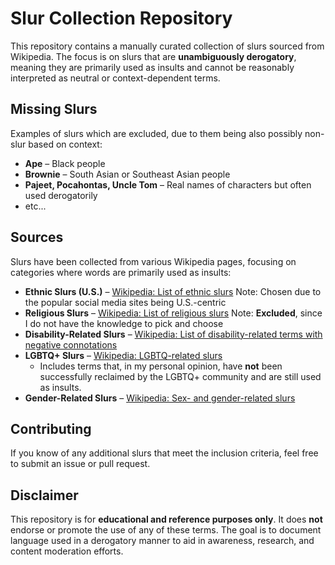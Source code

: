 # Slur Collection Repository  

This repository contains a manually curated collection of slurs sourced from Wikipedia. The focus is on slurs that are **unambiguously derogatory**, meaning they are primarily used as insults and cannot be reasonably interpreted as neutral or context-dependent terms.  

## **Missing Slurs**  
Examples of slurs which are excluded, due to them being also possibly non-slur based on context:
- **Ape** – Black people  
- **Brownie** – South Asian or Southeast Asian people  
- **Pajeet, Pocahontas, Uncle Tom** – Real names of characters but often used derogatorily
- etc...  

## **Sources**  
Slurs have been collected from various Wikipedia pages, focusing on categories where words are primarily used as insults:  

- **Ethnic Slurs (U.S.)** – [Wikipedia: List of ethnic slurs](https://en.wikipedia.org/wiki/List_of_ethnic_slurs)
    Note: Chosen due to the popular social media sites being U.S.-centric 
- **Religious Slurs** – [Wikipedia: List of religious slurs](https://en.wikipedia.org/wiki/List_of_religious_slurs) 
    Note: **Excluded**, since I do not have the knowledge to pick and choose
- **Disability-Related Slurs** – [Wikipedia: List of disability-related terms with negative connotations](https://en.wikipedia.org/wiki/List_of_disability-related_terms_with_negative_connotations)    
- **LGBTQ+ Slurs** – [Wikipedia: LGBTQ-related slurs](https://en.wikipedia.org/wiki/Category:LGBTQ-related_slurs)  
  - Includes terms that, in my personal opinion, have **not** been successfully reclaimed by the LGBTQ+ community and are still used as insults.  
- **Gender-Related Slurs** – [Wikipedia: Sex- and gender-related slurs](https://en.wikipedia.org/wiki/Category:Sex-_and_gender-related_slurs)  

## **Contributing**  
If you know of any additional slurs that meet the inclusion criteria, feel free to submit an issue or pull request.  

## **Disclaimer**  
This repository is for **educational and reference purposes only**. It does **not** endorse or promote the use of any of these terms. The goal is to document language used in a derogatory manner to aid in awareness, research, and content moderation efforts.   